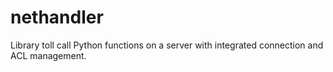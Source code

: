 # nethandler
Library toll call Python functions on a server with integrated connection and ACL management.
